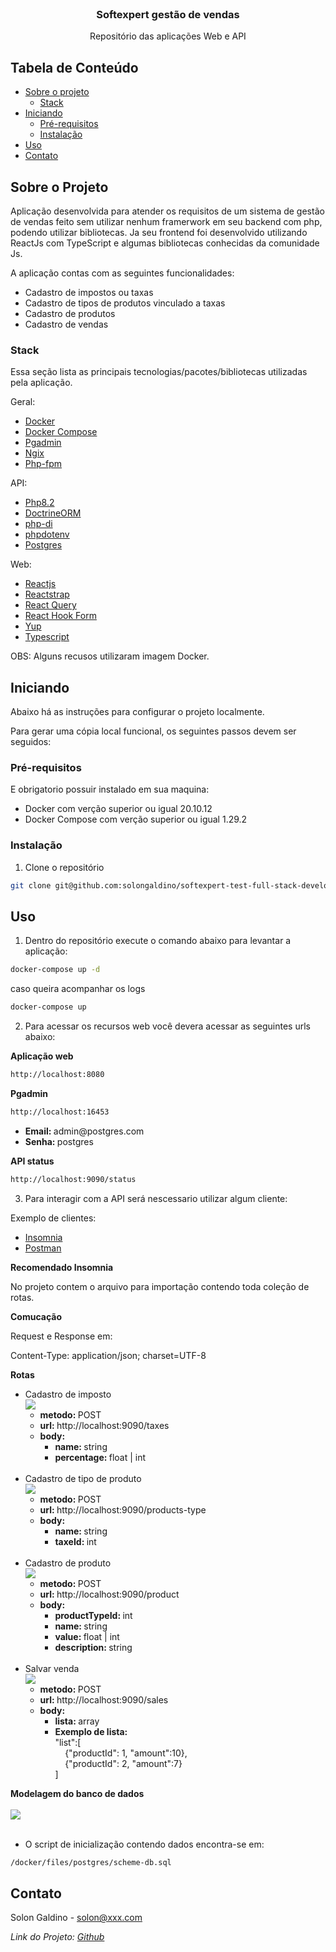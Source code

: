 <!-- PROJECT LOGO -->
<br />
<p align="center">

  <h3 align="center">Softexpert gestão de vendas</h3>

  <p align="center">
    Repositório das aplicações Web e API
    <br />
  </p>
</p>

## Tabela de Conteúdo

- [Sobre o projeto](#sobre-o-projeto)
  - [Stack](#stack)
- [Iniciando](#iniciando)
  - [Pré-requisitos](#pré-requisitos)
  - [Instalação](#instalação)
- [Uso](#uso)
- [Contato](#contato)

<!-- ABOUT THE PROJECT -->

## Sobre o Projeto

Aplicação desenvolvida para atender os requisitos de um sistema de gestão de vendas feito sem utilizar nenhum framerwork em seu backend com php, podendo utilizar bibliotecas. Ja seu frontend foi desenvolvido utilizando ReactJs com TypeScript e algumas bibliotecas conhecidas da comunidade Js.

A aplicação contas com as seguintes funcionalidades:

<ul>
  <li>Cadastro de impostos ou taxas</li>
  <li>Cadastro de tipos de produtos vinculado a taxas</li>
  <li>Cadastro de produtos</li>
  <li>Cadastro de vendas</li>
</ul>

### Stack

Essa seção lista as principais tecnologias/pacotes/bibliotecas utilizadas pela aplicação.

Geral:

- [Docker](https://www.docker.com/)
- [Docker Compose](https://docs.docker.com/compose/compose-file/)
- [Pgadmin](https://www.pgadmin.org/)
- [Ngix](https://www.nginx.com/)
- [Php-fpm](https://www.php.net/manual/pt_BR/install.fpm.php)

API:

- [Php8.2](https://www.php.net/)
- [DoctrineORM](https://www.doctrine-project.org/)
- [php-di](https://php-di.org/)
- [phpdotenv](https://github.com/vlucas/phpdotenv)
- [Postgres](https://www.postgresql.org/)

Web:

- [Reactjs](https://react.dev/)
- [Reactstrap](https://reactstrap.github.io/)
- [React Query](https://github.com/TanStack/query)
- [React Hook Form](https://reactstrap.github.io/)
- [Yup](https://github.com/jquense/yup)
- [Typescript](https://www.typescriptlang.org/)

OBS: Alguns recusos utilizaram imagem Docker.

## Iniciando

Abaixo há as instruções para configurar o projeto localmente.

Para gerar uma cópia local funcional, os seguintes passos devem ser seguidos:

### Pré-requisitos

E obrigatorio possuir instalado em sua maquina:

<ul>
  <li>Docker com verção superior ou igual 20.10.12</li>
  <li>Docker Compose com verção superior ou igual 1.29.2</li>
</ul>

### Instalação

1. Clone o repositório

```sh
git clone git@github.com:solongaldino/softexpert-test-full-stack-developer.git

```

## Uso

1. Dentro do repositório execute o comando abaixo para levantar a aplicação:

```sh
docker-compose up -d
```

caso queira acompanhar os logs

```sh
docker-compose up
```

2. Para acessar os recursos web você devera acessar as seguintes urls abaixo:

**Aplicação web**

```sh
http://localhost:8080
```

**Pgadmin**

```sh
http://localhost:16453
```

<ul>
  <li><strong>Email: </strong>admin@postgres.com</li>
  <li><strong>Senha: </strong>postgres</li>
</ul>

**API status**

```sh
http://localhost:9090/status
```

3. Para interagir com a API será nescessario utilizar algum cliente:

Exemplo de clientes:

- [Insomnia](https://insomnia.rest/)
- [Postman](https://www.postman.com/)

**Recomendado Insomnia**

No projeto contem o arquivo para importação contendo toda coleção de rotas.

**Comucação**

Request e Response em:

Content-Type: application/json; charset=UTF-8

**Rotas**

<ul>
  <li>
    Cadastro de imposto
    <br/>
    <img src="/doc/cadastro-de-imposto.png">
    <br/>
    <ul>
      <li><strong>metodo: </strong>POST</li>
      <li><strong>url: </strong>http://localhost:9090/taxes</li>
      <li>
        <strong>body: </strong>
        <br/>
        <ul>
          <li><strong>name: </strong>string</li>
          <li><strong>percentage: </strong>float | int</li>
        </ul>
      </li>
    </ul>
  </li>
  <br/>
  <li>
    Cadastro de tipo de produto
    <br/>
    <img src="/doc/cadastro-de-tipo-de-produto.png">
    <br/>
    <ul>
      <li><strong>metodo: </strong>POST</li>
      <li><strong>url: </strong>http://localhost:9090/products-type</li>
      <li>
        <strong>body: </strong>
        <br/>
        <ul>
          <li><strong>name: </strong>string</li>
          <li><strong>taxeId: </strong>int</li>
        </ul>
      </li>
    </ul>
  </li>
  <br/>
  <li>
    Cadastro de produto
    <br/>
    <img src="/doc/cadastro-de-produto.png">
    <br/>
    <ul>
      <li><strong>metodo: </strong>POST</li>
      <li><strong>url: </strong>http://localhost:9090/product</li>
      <li>
        <strong>body: </strong>
        <br/>
        <ul>
          <li><strong>productTypeId: </strong>int</li>
          <li><strong>name: </strong>string</li>
          <li><strong>value: </strong>float | int</li>
          <li><strong>description: </strong>string</li>
        </ul>
      </li>
    </ul>
  </li>
  <br/>
  <li>
    Salvar venda
    <br/>
    <img src="/doc/cadastro-de-venda.png">
    <br/>
    <ul>
      <li><strong>metodo: </strong>POST</li>
      <li><strong>url: </strong>http://localhost:9090/sales</li>
      <li>
        <strong>body: </strong>
        <br/>
        <ul>
          <li><strong>lista: </strong>array</li>
          <li><strong>Exemplo de lista: </strong>
          <br/>
          "list":[
            <br/>
            &nbsp;&nbsp;&nbsp;&nbsp;{"productId": 1, "amount":10},
            <br/>
            &nbsp;&nbsp;&nbsp;&nbsp;{"productId": 2, "amount":7}
            <br/>
            ]
          </li>
        </ul>
      </li>
    </ul>
  </li>
</ul>

**Modelagem do banco de dados**
<br/><br/>
<img src="/doc/schema-db.png">
<br/><br/>

- O script de inicialização contendo dados encontra-se em:

```sh
/docker/files/postgres/scheme-db.sql
```

<!-- CONTACT -->

## Contato

Solon Galdino - solon@xxx.com

_Link do Projeto: [Github](https://github.com/solongaldino/softexpert-test-full-stack-developer)_
